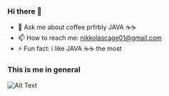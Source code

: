 ### Hi there 👋
- 💬 Ask me about coffee prfrbly JAVA ☕☕
- 📫 How to reach me: nikkolascage01@gmail.com
- ⚡ Fun fact: i like JAVA ☕☕ the most


### This is me in general 
![Alt Text](https://i.pinimg.com/originals/03/84/ec/0384ec3f3163bbfbe7a9788d5d9394af.gif)
